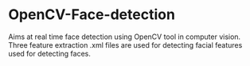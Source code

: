 # OpenCV-Face-detection

Aims at real time face detection using OpenCV tool in computer vision.
Three feature extraction .xml files are used for detecting facial features used for detecting faces.
